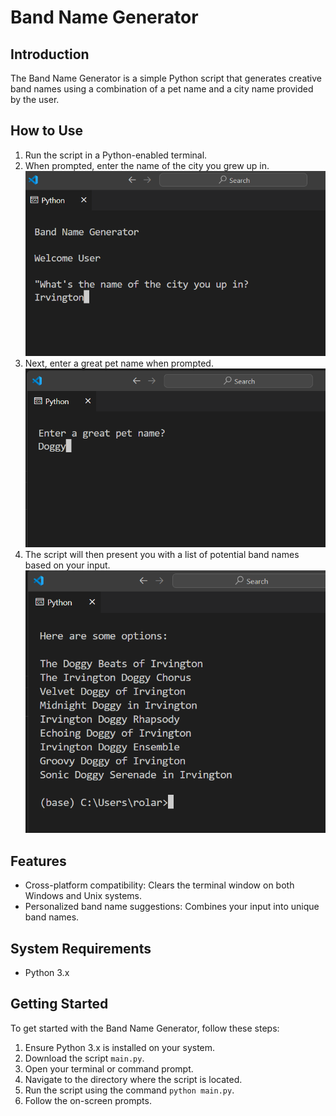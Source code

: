 # Band Name Generator

## Introduction
The Band Name Generator is a simple Python script that generates creative band names using a combination of a pet name and a city name provided by the user.

## How to Use
1. Run the script in a Python-enabled terminal.
2. When prompted, enter the name of the city you grew up in.
   ![Terminal screen: welcome screen, prompting user for city they grew up in.](./images/prompt1.png)
3. Next, enter a great pet name when prompted.
    ![Terminal screen: user prompt to enter pet name.](./images/prompt2.png)
4. The script will then present you with a list of potential band names based on your input.
   ![Terminal screen: user provide band name options](./images/prompt3.png)

## Features
- Cross-platform compatibility: Clears the terminal window on both Windows and Unix systems.
- Personalized band name suggestions: Combines your input into unique band names.

## System Requirements
- Python 3.x

## Getting Started
To get started with the Band Name Generator, follow these steps:
1. Ensure Python 3.x is installed on your system.
2. Download the script `main.py`.
3. Open your terminal or command prompt.
4. Navigate to the directory where the script is located.
5. Run the script using the command `python main.py`.
6. Follow the on-screen prompts.
